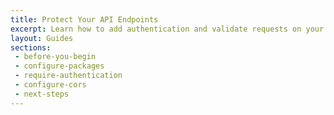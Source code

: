 ```yaml
---
title: Protect Your API Endpoints
excerpt: Learn how to add authentication and validate requests on your back-end API endpoints using Okta's APIs and libraries.
layout: Guides
sections: 
 - before-you-begin
 - configure-packages
 - require-authentication
 - configure-cors
 - next-steps
---
```

